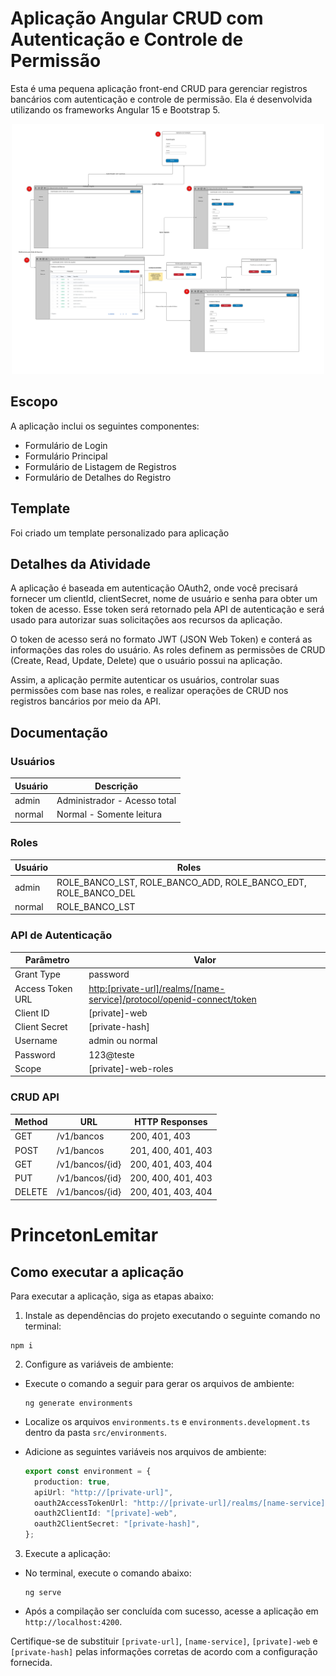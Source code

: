 # Aplicação Angular CRUD com Autenticação e Controle de Permissão

Esta é uma pequena aplicação front-end CRUD para gerenciar registros bancários com autenticação e controle de permissão. Ela é desenvolvida utilizando os frameworks Angular 15 e Bootstrap 5.

<p align="center">
  <img src="src/assets/layout.jpg" height="400px" alt="Descrição da imagem">
</p>

## Escopo

A aplicação inclui os seguintes componentes:

- Formulário de Login
- Formulário Principal
- Formulário de Listagem de Registros
- Formulário de Detalhes do Registro

## Template

Foi criado um template personalizado para aplicação

## Detalhes da Atividade

A aplicação é baseada em autenticação OAuth2, onde você precisará fornecer um clientId, clientSecret, nome de usuário e senha para obter um token de acesso. Esse token será retornado pela API de autenticação e será usado para autorizar suas solicitações aos recursos da aplicação.

O token de acesso será no formato JWT (JSON Web Token) e conterá as informações das roles do usuário. As roles definem as permissões de CRUD (Create, Read, Update, Delete) que o usuário possui na aplicação.

Assim, a aplicação permite autenticar os usuários, controlar suas permissões com base nas roles, e realizar operações de CRUD nos registros bancários por meio da API.

## Documentação

### Usuários

| Usuário | Descrição                    |
| ------- | ---------------------------- |
| admin   | Administrador - Acesso total |
| normal  | Normal - Somente leitura     |

### Roles

| Usuário | Roles                                                          |
| ------- | -------------------------------------------------------------- |
| admin   | ROLE_BANCO_LST, ROLE_BANCO_ADD, ROLE_BANCO_EDT, ROLE_BANCO_DEL |
| normal  | ROLE_BANCO_LST                                                 |

### API de Autenticação

| Parâmetro        | Valor                                                                                                                                            |
| ---------------- | ------------------------------------------------------------------------------------------------------------------------------------------------ |
| Grant Type       | password                                                                                                                                         |
| Access Token URL | [http:[private-url]/realms/[name-service]/protocol/openid-connect/token](http:[private-url]/realms/[name-service]/protocol/openid-connect/token) |
| Client ID        | [private]-web                                                                                                                                    |
| Client Secret    | [private-hash]                                                                                                                                   |
| Username         | admin ou normal                                                                                                                                  |
| Password         | 123@teste                                                                                                                                        |
| Scope            | [private]-web-roles                                                                                                                              |

### CRUD API

| Method | URL             | HTTP Responses     |
| ------ | --------------- | ------------------ |
| GET    | /v1/bancos      | 200, 401, 403      |
| POST   | /v1/bancos      | 201, 400, 401, 403 |
| GET    | /v1/bancos/{id} | 200, 401, 403, 404 |
| PUT    | /v1/bancos/{id} | 200, 400, 401, 403 |
| DELETE | /v1/bancos/{id} | 200, 401, 403, 404 |

# PrincetonLemitar

## Como executar a aplicação

Para executar a aplicação, siga as etapas abaixo:

1. Instale as dependências do projeto executando o seguinte comando no terminal:

```
npm i
```

2. Configure as variáveis de ambiente:

- Execute o comando a seguir para gerar os arquivos de ambiente:

  ```
  ng generate environments
  ```

- Localize os arquivos `environments.ts` e `environments.development.ts` dentro da pasta `src/environments`.

- Adicione as seguintes variáveis nos arquivos de ambiente:

  ```typescript
  export const environment = {
    production: true,
    apiUrl: "http://[private-url]",
    oauth2AccessTokenUrl: "http://[private-url]/realms/[name-service]/protocol/openid-connect/token",
    oauth2ClientId: "[private]-web",
    oauth2ClientSecret: "[private-hash]",
  };
  ```

3. Execute a aplicação:

- No terminal, execute o comando abaixo:

  ```
  ng serve
  ```

- Após a compilação ser concluída com sucesso, acesse a aplicação em `http://localhost:4200`.

Certifique-se de substituir `[private-url]`, `[name-service]`, `[private]-web` e `[private-hash]` pelas informações corretas de acordo com a configuração fornecida.
